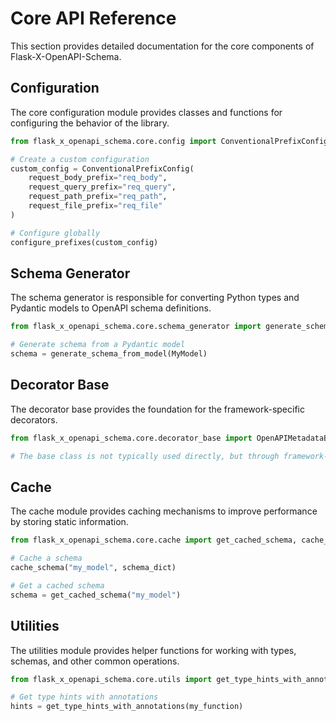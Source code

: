 # Core API Reference

This section provides detailed documentation for the core components of Flask-X-OpenAPI-Schema.

## Configuration

The core configuration module provides classes and functions for configuring the behavior of the library.

```python
from flask_x_openapi_schema.core.config import ConventionalPrefixConfig, configure_prefixes

# Create a custom configuration
custom_config = ConventionalPrefixConfig(
    request_body_prefix="req_body",
    request_query_prefix="req_query",
    request_path_prefix="req_path",
    request_file_prefix="req_file"
)

# Configure globally
configure_prefixes(custom_config)
```

## Schema Generator

The schema generator is responsible for converting Python types and Pydantic models to OpenAPI schema definitions.

```python
from flask_x_openapi_schema.core.schema_generator import generate_schema_from_model

# Generate schema from a Pydantic model
schema = generate_schema_from_model(MyModel)
```

## Decorator Base

The decorator base provides the foundation for the framework-specific decorators.

```python
from flask_x_openapi_schema.core.decorator_base import OpenAPIMetadataBase

# The base class is not typically used directly, but through framework-specific implementations
```

## Cache

The cache module provides caching mechanisms to improve performance by storing static information.

```python
from flask_x_openapi_schema.core.cache import get_cached_schema, cache_schema

# Cache a schema
cache_schema("my_model", schema_dict)

# Get a cached schema
schema = get_cached_schema("my_model")
```

## Utilities

The utilities module provides helper functions for working with types, schemas, and other common operations.

```python
from flask_x_openapi_schema.core.utils import get_type_hints_with_annotations

# Get type hints with annotations
hints = get_type_hints_with_annotations(my_function)
```
